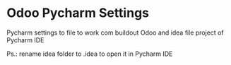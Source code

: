 # Odoo Pycharm Settings
Pycharm settings to file to work com buildout Odoo and idea file project of Pycharm IDE

Ps.: rename idea folder to .idea to open it in Pycharm IDE
